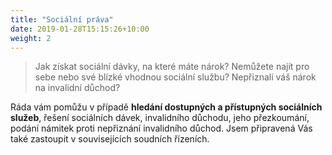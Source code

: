 ```yaml
---
title: "Sociální práva"
date: 2019-01-28T15:15:26+10:00
weight: 2
---
```


> Jak získat sociální dávky, na které máte nárok? Nemůžete najít pro sebe nebo své blízké vhodnou sociální službu? Nepřiznali váš nárok na invalidní důchod? 

Ráda vám pomůžu v případě **hledání dostupných a přístupných sociálních služeb**, řešení sociálních dávek, invalidního důchodu, jeho přezkoumání, podání námitek proti nepřiznání invalidního důchod. Jsem připravená Vás také zastoupit v souvisejících soudních řízeních.
